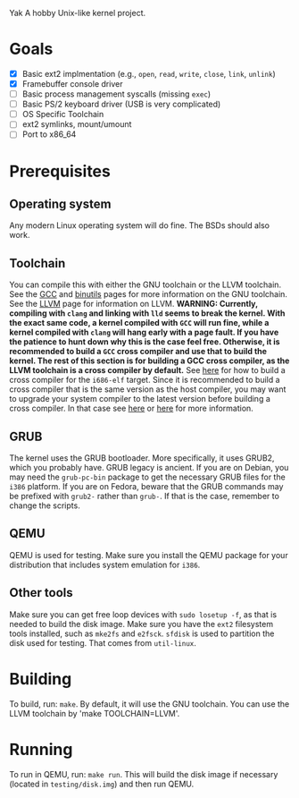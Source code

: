 Yak
A hobby Unix-like kernel project.

# Goals
- [x] Basic ext2 implmentation (e.g., `open`, `read`, `write`, `close`, `link`, `unlink`)
- [x] Framebuffer console driver
- [ ] Basic process management syscalls (missing `exec`)
- [ ] Basic PS/2 keyboard driver (USB is very complicated)
- [ ] OS Specific Toolchain
- [ ] ext2 symlinks, mount/umount
- [ ] Port to x86_64
# Prerequisites
## Operating system
Any modern Linux operating system will do fine. The BSDs should also work.
## Toolchain
You can compile this with either the GNU toolchain or the LLVM toolchain.
See the [GCC](https://gnu.org/software/gcc) and [binutils](https://gnu.org/software/binutils) pages for more information on the GNU toolchain.
See the [LLVM](https://llvm.org) page for information on LLVM.
**WARNING: Currently, compiling with `clang` and linking with `lld` seems to break the kernel.
With the exact same code, a kernel compiled with `GCC` will run fine, while a kernel compiled with `clang` will hang
early with a page fault.
If you have the patience to hunt down why this is the case feel free.
Otherwise, it is recommended to build a `GCC` cross compiler and use that to build the kernel.
The rest of this section is for building a GCC cross compiler, as the LLVM toolchain is a cross compiler by default.**
See [here](https://wiki.osdev.org/GCC_Cross_Compiler) for how to build a cross compiler for the `i686-elf` target.
Since it is recommended to build a cross compiler that is the same version as the host compiler, you may want to upgrade
your system compiler to the latest version before building a cross compiler.
In that case see [here](https://wiki.osdev.org/Building_GCC) or [here](https://gcc.gnu.org/install) for more information.
## GRUB
The kernel uses the GRUB bootloader.
More specifically, it uses GRUB2, which you probably have. GRUB legacy is ancient.
If you are on Debian, you may need the `grub-pc-bin` package to get the necessary GRUB files for the `i386` platform.
If you are on Fedora, beware that the GRUB commands may be prefixed with `grub2-` rather than `grub-`.
If that is the case, remember to change the scripts.
## QEMU
QEMU is used for testing.
Make sure you install the QEMU package for your distribution that includes system emulation for `i386`.
## Other tools
Make sure you can get free loop devices with `sudo losetup -f`, as that is needed to build the disk image.
Make sure you have the `ext2` filesystem tools installed, such as `mke2fs` and `e2fsck`.
`sfdisk` is used to partition the disk used for testing. That comes from `util-linux`.
# Building
To build, run: `make`.
By default, it will use the GNU toolchain.
You can use the LLVM toolchain by 'make TOOLCHAIN=LLVM'.
# Running
To run in QEMU, run: `make run`.
This will build the disk image if necessary (located in `testing/disk.img`) and then run QEMU.
